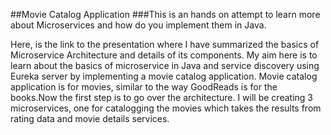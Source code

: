 ##Movie Catalog Application
###This is an hands on attempt to learn more about Microservices and how do you implement them in Java. 

Here, is the link to the presentation where I have summarized the basics of Microservice Architecture and details of its components. My aim here is to learn about the basics of microservice in Java and service discovery using Eureka server by implementing a movie catalog application. Movie catalog application is for movies, similar to the way GoodReads is for the books.Now the first step is to go over the architecture. I will be creating 3 microservices, one for catalogging the movies which takes the results from rating data and movie details services.

 
